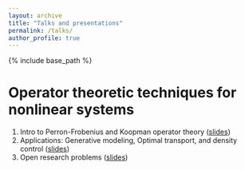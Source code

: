 ```yaml
---
layout: archive
title: "Talks and presentations"
permalink: /talks/
author_profile: true
---
```

{% include base_path %}

Operator theoretic techniques for nonlinear systems
======
1. Intro to Perron-Frobenius and Koopman operator theory ([slides](../files/))
2. Applications: Generative modeling, Optimal transport, and density control ([slides](../files/))
3. Open research problems ([slides](../files/))

<!-- {% if site.talkmap_link == true %}

<p style="text-decoration:underline;"><a href="/talkmap.html">See a map of all the places I've given a talk!</a></p>

{% endif %}

{% for post in site.talks reversed %}
  {% include archive-single-talk.html %}
{% endfor %} -->

